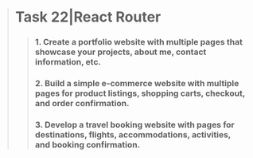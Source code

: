 > # Task 22|React Router
> > ### 1. Create a portfolio website with multiple pages that showcase your projects, about me, contact information, etc.
> > ### 2. Build a simple e-commerce website with multiple pages for product listings, shopping carts, checkout, and order confirmation.
> > ### 3. Develop a travel booking website with pages for destinations, flights, accommodations, activities, and booking confirmation.
